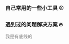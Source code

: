 ### 自己常用的一些小工具 ⚾

<ClientOnly>
  <FunctionCommon/>
</ClientOnly>

### 遇到过的问题解决方案 🔥

<ClientOnly>
  <ApplyCase/>
</ClientOnly>

<el-divider><span style="color: gray">我是有底线的</span></el-divider>
